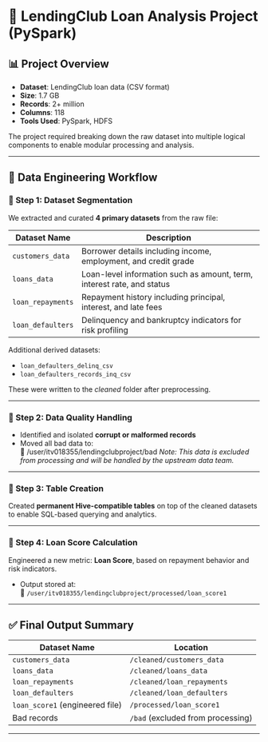 # 💼 LendingClub Loan Analysis Project (PySpark)

## 📊 Project Overview
- **Dataset**: LendingClub loan data (CSV format)
- **Size**: 1.7 GB
- **Records**: 2+ million
- **Columns**: 118
- **Tools Used**: PySpark, HDFS

The project required breaking down the raw dataset into multiple logical components to enable modular processing and analysis.

---

## 🧹 Data Engineering Workflow

### 🔹 Step 1: Dataset Segmentation
We extracted and curated **4 primary datasets** from the raw file:

| Dataset Name         | Description                                                                 |
|----------------------|-----------------------------------------------------------------------------|
| `customers_data`     | Borrower details including income, employment, and credit grade             |
| `loans_data`         | Loan-level information such as amount, term, interest rate, and status      |
| `loan_repayments`    | Repayment history including principal, interest, and late fees              |
| `loan_defaulters`    | Delinquency and bankruptcy indicators for risk profiling                    |

Additional derived datasets:
- `loan_defaulters_delinq_csv`
- `loan_defaulters_records_inq_csv`

These were written to the *cleaned* folder after preprocessing.

---

### 🔹 Step 2: Data Quality Handling
- Identified and isolated **corrupt or malformed records**
- Moved all bad data to:  
  📁 /user/itv018355/lendingclubproject/bad
  _Note: This data is excluded from processing and will be handled by the upstream data team._

---

### 🔹 Step 3: Table Creation
Created **permanent Hive-compatible tables** on top of the cleaned datasets to enable SQL-based querying and analytics.

---

### 🔹 Step 4: Loan Score Calculation
Engineered a new metric: **Loan Score**, based on repayment behavior and risk indicators.

- Output stored at:  
  📁 `/user/itv018355/lendingclubproject/processed/loan_score1`

---

## ✅ Final Output Summary

| Dataset Name                     | Location                                                  |
|----------------------------------|-----------------------------------------------------------|
| `customers_data`                 | `/cleaned/customers_data`                                 |
| `loans_data`                     | `/cleaned/loans_data`                                     |
| `loan_repayments`               | `/cleaned/loan_repayments`                                |
| `loan_defaulters`               | `/cleaned/loan_defaulters`                                |
| `loan_score1` (engineered file) | `/processed/loan_score1`                        |
| Bad records                      | `/bad` (excluded from processing)                         |

---

